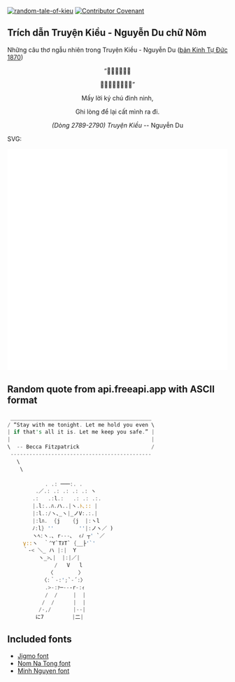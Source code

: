 [![random-tale-of-kieu](https://github.com/huuquyet/random-tale-of-kieu/actions/workflows/random-tale-of-kieu.yml/badge.svg)](https://github.com/huuquyet/random-tale-of-kieu/actions/workflows/random-tale-of-kieu.yml)
[![Contributor Covenant](https://img.shields.io/badge/Contributor%20Covenant-2.1-4baaaa.svg)](.github/CODE_OF_CONDUCT.md "Contributor Covenant 2.1")

## Trích dẫn Truyện Kiều - Nguyễn Du chữ Nôm

Những câu thơ ngẫu nhiên trong Truyện Kiều - Nguyễn Du ([bản Kinh Tự Đức 1870](https://vi.wikisource.org/wiki/Truy%E1%BB%87n_Ki%E1%BB%81u_(b%E1%BA%A3n_Kinh_T%E1%BB%B1_%C4%90%E1%BB%A9c_1870)))

<div align="center">
<!-- START_KIEU -->
      <p class="nom">“󰋇𠳒記註丁寧</p>
      <p class="nom">𥱬𢚸底吏拮命𠚢𠫾”</p>
      <p class="quocngu">Mấy lời ký chú đinh ninh,</p>
      <p class="quocngu">Ghi lòng để lại cất mình ra đi.</p>
      <p class="author"><i>(Dòng 2789-2790) Truyện Kiều</i> -- Nguyễn Du</p>
<!-- END_KIEU -->
</div>

SVG:

<div align="center">
  <img src="./assets/random-kieu.svg" alt="The Tale of Kieu - Nguyen Du">
</div>

## Random quote from api.freeapi.app with ASCII format

<!-- START_QUOTE -->
```rust
 _____________________________________________
/ “Stay with me tonight. Let me hold you even \
| if that's all it is. Let me keep you safe.” |
|                                             |
\  -- Becca Fitzpatrick                       /
 ---------------------------------------------
   \
    \
  
            . .: ───:. .
         .／.: .: .: .: .: ヽ
        .:   .:l.:   .: .: .:.
        |.l:..ﾊ.ハ..|ヽ.ﾄ､:: |
        |:l.:/ヽ､_ヽ|_ノV:.:.|
        |:lﾊ.  {j    {j  |:ヽl
        ﾉ:l} ''        ''|:ノヽ／ )
        ヽﾍ:ヽ.､ r---､  ｨﾉ ┬' `／
     γ::ヽ  ｀^Y`TﾇΤ` {__├'`'
     ｀‐< ＼_ ハ |:|  Y
          ヽ_>､|  |:|／|
               /   V   l
             〈        〉
           〈:｀-:';`-´:〉
            .>-:ｧ─--‐r-:ｨ
            /  /     |  |
           /  /      |  |
          /-,/       |--|
         に7         |二|
```
<!-- END_QUOTE -->

## Included fonts

- [Jigmo font](https://github.com/kamichikoichi/jigmo)
- [Nom Na Tong font](https://github.com/nomfoundation/font)
- [Minh Nguyen font](https://github.com/TKYKmori/Minh-Nguyen)
